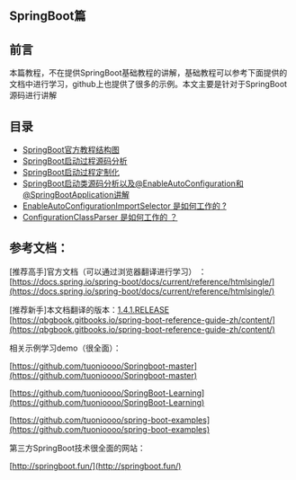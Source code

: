 ## SpringBoot篇

## 前言

本篇教程，不在提供SpringBoot基础教程的讲解，基础教程可以参考下面提供的文档中进行学习，github上也提供了很多的示例。本文主要是针对于SpringBoot源码进行讲解

## 目录

* [SpringBoot官方教程结构图](/springbootpian/springboot-guan-fang-jiao-cheng-jie-gou-tu.md)
* [SpringBoot启动过程源码分析](/springbootpian/springbootqi-dong-guo-cheng-yuan-ma-fen-xi.md)
* [SpringBoot启动过程定制化](/springbootpian/springbootqi-dong-guo-cheng-ding-zhi-hua.md)
* [SpringBoot启动类源码分析以及@EnableAutoConfiguration和@SpringBootApplication讲解](/springbootpian/enableautoconfigurationyuan-ma-jiang-jie.md)
* [EnableAutoConfigurationImportSelector 是如何工作的 ?](/springbootpian/spring-enableautoconfigurationimportselector-shi-ru-he-gong-zuo-de.md)
* [ConfigurationClassParser 是如何工作的 ？ ](/springbootpian/configurationclassparser-shi-ru-he-gong-zuo-de.md)

## 参考文档：

\[推荐高手\]官方文档（可以通过浏览器翻译进行学习） ：[https://docs.spring.io/spring-boot/docs/current/reference/htmlsingle/](https://docs.spring.io/spring-boot/docs/current/reference/htmlsingle/)

\[推荐新手\]本文档翻译的版本：[1.4.1.RELEASE](http://docs.spring.io/spring-boot/docs/1.4.1.RELEASE/reference/htmlsingle/)   [https://qbgbook.gitbooks.io/spring-boot-reference-guide-zh/content/](https://qbgbook.gitbooks.io/spring-boot-reference-guide-zh/content/)

相关示例学习demo（很全面）：

[https://github.com/tuonioooo/Springboot-master](https://github.com/tuonioooo/Springboot-master)

[https://github.com/tuonioooo/SpringBoot-Learning](https://github.com/tuonioooo/SpringBoot-Learning)

[https://github.com/tuonioooo/spring-boot-examples](https://github.com/tuonioooo/spring-boot-examples)

第三方SpringBoot技术很全面的网站：

[http://springboot.fun/](http://springboot.fun/)

